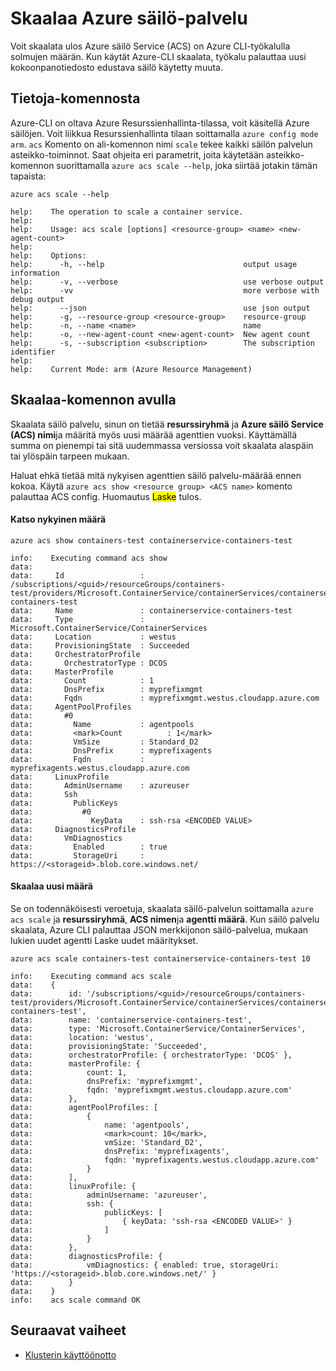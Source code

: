 <properties
   pageTitle="Skaalaa ACS-klusterin ja Azure-CLI | Microsoft Azure"
   description="Miten käyttämällä Azure-CLI Azure säilö palvelun yhteyttä klusterin."
   services="container-service"
   documentationCenter=""
   authors="Thraka"
   manager="timlt"
   editor=""
   tags="acs, azure-container-service"
   keywords="Docker, säilöt-mikro-palveluja, Mesos, Azure"/>

<tags
   ms.service="container-service"
   ms.devlang="na"
   ms.topic="article"
   ms.tgt_pltfrm="na"
   ms.workload="na"
   ms.date="10/03/2016"
   ms.author="timlt"/>

# <a name="scale-an-azure-container-service"></a>Skaalaa Azure säilö-palvelu

Voit skaalata ulos Azure säilö Service (ACS) on Azure CLI-työkalulla solmujen määrän. Kun käytät Azure-CLI skaalata, työkalu palauttaa uusi kokoonpanotiedosto edustava säilö käytetty muuta.

## <a name="about-the-command"></a>Tietoja-komennosta

Azure-CLI on oltava Azure Resurssienhallinta-tilassa, voit käsitellä Azure säilöjen. Voit liikkua Resurssienhallinta tilaan soittamalla `azure config mode arm`. `acs` Komento on ali-komennon nimi `scale` tekee kaikki säilön palvelun asteikko-toiminnot. Saat ohjeita eri parametrit, joita käytetään asteikko-komennon suorittamalla `azure acs scale --help`, joka siirtää jotakin tämän tapaista:

```azurecli
azure acs scale --help

help:    The operation to scale a container service.
help:
help:    Usage: acs scale [options] <resource-group> <name> <new-agent-count>
help:
help:    Options:
help:      -h, --help                               output usage information
help:      -v, --verbose                            use verbose output
help:      -vv                                      more verbose with debug output
help:      --json                                   use json output
help:      -g, --resource-group <resource-group>    resource-group
help:      -n, --name <name>                        name
help:      -o, --new-agent-count <new-agent-count>  New agent count
help:      -s, --subscription <subscription>        The subscription identifier
help:
help:    Current Mode: arm (Azure Resource Management)
```

## <a name="use-the-command-to-scale"></a>Skaalaa-komennon avulla

Skaalata säilö palvelu, sinun on tietää **resurssiryhmä** ja **Azure säilö Service (ACS) nimi**ja määritä myös uusi määrää agenttien vuoksi. Käyttämällä summa on pienempi tai sitä uudemmassa versiossa voit skaalata alaspäin tai ylöspäin tarpeen mukaan.

Haluat ehkä tietää mitä nykyisen agenttien säilö palvelu-määrää ennen kokoa. Käytä `azure acs show <resource group> <ACS name>` komento palauttaa ACS config. Huomautus <mark>Laske</mark> tulos.

#### <a name="see-current-count"></a>Katso nykyinen määrä

```azurecli
azure acs show containers-test containerservice-containers-test

info:    Executing command acs show
data:
data:     Id                 : /subscriptions/<guid>/resourceGroups/containers-test/providers/Microsoft.ContainerService/containerServices/containerservice-containers-test
data:     Name               : containerservice-containers-test
data:     Type               : Microsoft.ContainerService/ContainerServices
data:     Location           : westus
data:     ProvisioningState  : Succeeded
data:     OrchestratorProfile
data:       OrchestratorType : DCOS
data:     MasterProfile
data:       Count            : 1
data:       DnsPrefix        : myprefixmgmt
data:       Fqdn             : myprefixmgmt.westus.cloudapp.azure.com
data:     AgentPoolProfiles
data:       #0
data:         Name           : agentpools
data:         <mark>Count          : 1</mark>
data:         VmSize         : Standard_D2
data:         DnsPrefix      : myprefixagents
data:         Fqdn           : myprefixagents.westus.cloudapp.azure.com
data:     LinuxProfile
data:       AdminUsername    : azureuser
data:       Ssh
data:         PublicKeys
data:           #0
data:             KeyData    : ssh-rsa <ENCODED VALUE>
data:     DiagnosticsProfile
data:       VmDiagnostics
data:         Enabled        : true
data:         StorageUri     : https://<storageid>.blob.core.windows.net/
```  

#### <a name="scale-to-new-count"></a>Skaalaa uusi määrä

Se on todennäköisesti veroetuja, skaalata säilö-palvelun soittamalla `azure acs scale` ja **resurssiryhmä**, **ACS nimen**ja **agentti määrä**. Kun säilö palvelu skaalata, Azure CLI palauttaa JSON merkkijonon säilö-palvelua, mukaan lukien uudet agentti Laske uudet määritykset.

```azurecli
azure acs scale containers-test containerservice-containers-test 10

info:    Executing command acs scale
data:    {
data:        id: '/subscriptions/<guid>/resourceGroups/containers-test/providers/Microsoft.ContainerService/containerServices/containerservice-containers-test',
data:        name: 'containerservice-containers-test',
data:        type: 'Microsoft.ContainerService/ContainerServices',
data:        location: 'westus',
data:        provisioningState: 'Succeeded',
data:        orchestratorProfile: { orchestratorType: 'DCOS' },
data:        masterProfile: {
data:            count: 1,
data:            dnsPrefix: 'myprefixmgmt',
data:            fqdn: 'myprefixmgmt.westus.cloudapp.azure.com'
data:        },
data:        agentPoolProfiles: [
data:            {
data:                name: 'agentpools',
data:                <mark>count: 10</mark>,
data:                vmSize: 'Standard_D2',
data:                dnsPrefix: 'myprefixagents',
data:                fqdn: 'myprefixagents.westus.cloudapp.azure.com'
data:            }
data:        ],
data:        linuxProfile: {
data:            adminUsername: 'azureuser',
data:            ssh: {
data:                publicKeys: [
data:                    { keyData: 'ssh-rsa <ENCODED VALUE>' }
data:                ]
data:            }
data:        },
data:        diagnosticsProfile: {
data:            vmDiagnostics: { enabled: true, storageUri: 'https://<storageid>.blob.core.windows.net/' }
data:        }
data:    }
info:    acs scale command OK
``` 

## <a name="next-steps"></a>Seuraavat vaiheet

- [Klusterin käyttöönotto](container-service-deployment.md)